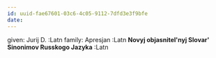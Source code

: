 ```yaml
---
id: uuid-fae67601-03c6-4c05-9112-7dfd3e3f9bfe
date: 
---
```


given: Jurij D. :Latn
family: Apresjan :Latn
**Novyj objasnitel'nyj Slovar' Sinonimov Russkogo Jazyka** :Latn